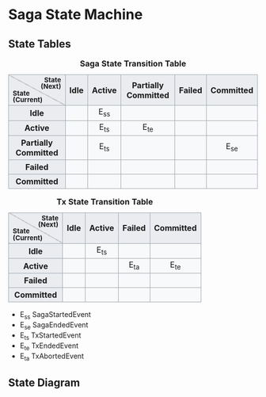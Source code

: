 # Saga State Machine

## State Tables

<table style="text-align:center;"> 
 <caption>
  <b>Saga State Transition Table</b>
 </caption> 
 <tbody>
  <tr> 
   <th style="background:linear-gradient(to top right,#eaecf0 49.5%,#aaa 49.5%,#aaa 50.5%,#eaecf0 50.5%);line-height:1;border: 1px solid #a2a9b1;">
      <div style="margin-left:2em;text-align:right;">
       <small>State<br />(Next)</small>
      </div>
      <div style="margin-right:2em;text-align:left;">
       <small>State<br />(Current)</small>
      </div> 
    </th> 
   <th style="background-color: #eaecf0;border: 1px solid #a2a9b1;">Idle</th> 
   <th style="background-color: #eaecf0;border: 1px solid #a2a9b1;">Active</th> 
   <th style="background-color: #eaecf0;border: 1px solid #a2a9b1;">Partially Committed</th> 
   <th style="background-color: #eaecf0;border: 1px solid #a2a9b1;">Failed</th>
   <th style="background-color: #eaecf0;border: 1px solid #a2a9b1;">Committed</th>    
  </tr> 
  <tr> 
   <th style="background-color: #eaecf0;border: 1px solid #a2a9b1;">Idle</th> 
   <td style="background-color: #f8f9fa;border: 1px solid #a2a9b1;"></td> 
   <td style="background-color: #f8f9fa;border: 1px solid #a2a9b1;">E<sub>ss</sub></td> 
   <td style="background-color: #f8f9fa;border: 1px solid #a2a9b1;"></td> 
   <td style="background-color: #f8f9fa;border: 1px solid #a2a9b1;"></td>
   <td style="background-color: #f8f9fa;border: 1px solid #a2a9b1;"></td> 
  </tr> 
  <tr> 
   <th style="background-color: #eaecf0;border: 1px solid #a2a9b1;">Active</th> 
   <td style="background-color: #f8f9fa;border: 1px solid #a2a9b1;"></td> 
   <td style="background-color: #f8f9fa;border: 1px solid #a2a9b1;">E<sub>ts</sub></td> 
   <td style="background-color: #f8f9fa;border: 1px solid #a2a9b1;">E<sub>te</sub></td> 
   <td style="background-color: #f8f9fa;border: 1px solid #a2a9b1;"></td>
   <td style="background-color: #f8f9fa;border: 1px solid #a2a9b1;"></td>     
  </tr> 
  <tr> 
   <th style="background-color: #eaecf0;border: 1px solid #a2a9b1;">Partially Committed</th> 
   <td style="background-color: #f8f9fa;border: 1px solid #a2a9b1;"></td> 
   <td style="background-color: #f8f9fa;border: 1px solid #a2a9b1;">E<sub>ts</sub></td> 
   <td style="background-color: #f8f9fa;border: 1px solid #a2a9b1;"></td> 
   <td style="background-color: #f8f9fa;border: 1px solid #a2a9b1;"></td>
   <td style="background-color: #f8f9fa;border: 1px solid #a2a9b1;">E<sub>se</sub></td>     
  </tr> 
  <tr> 
   <th style="background-color: #eaecf0;border: 1px solid #a2a9b1;">Failed</th> 
   <td style="background-color: #f8f9fa;border: 1px solid #a2a9b1;"></td> 
   <td style="background-color: #f8f9fa;border: 1px solid #a2a9b1;"></td> 
   <td style="background-color: #f8f9fa;border: 1px solid #a2a9b1;"></td> 
   <td style="background-color: #f8f9fa;border: 1px solid #a2a9b1;"></td>
   <td style="background-color: #f8f9fa;border: 1px solid #a2a9b1;"></td>     
  </tr>
  <tr> 
   <th style="background-color: #eaecf0;border: 1px solid #a2a9b1;">Committed</th> 
   <td style="background-color: #f8f9fa;border: 1px solid #a2a9b1;"></td> 
   <td style="background-color: #f8f9fa;border: 1px solid #a2a9b1;"></td> 
   <td style="background-color: #f8f9fa;border: 1px solid #a2a9b1;"></td> 
   <td style="background-color: #f8f9fa;border: 1px solid #a2a9b1;"></td>
   <td style="background-color: #f8f9fa;border: 1px solid #a2a9b1;"></td>     
  </tr>    
 </tbody>
</table>

<table style="text-align:center;"> 
 <caption>
  <b>Tx State Transition Table</b>
 </caption> 
 <tbody>
  <tr> 
   <th style="background:linear-gradient(to top right,#eaecf0 49.5%,#aaa 49.5%,#aaa 50.5%,#eaecf0 50.5%);line-height:1;border: 1px solid #a2a9b1;">
      <div style="margin-left:2em;text-align:right;">
       <small>State<br />(Next)</small>
      </div>
      <div style="margin-right:2em;text-align:left;">
       <small>State<br />(Current)</small>
      </div> 
    </th> 
   <th style="background-color: #eaecf0;border: 1px solid #a2a9b1;">Idle</th> 
   <th style="background-color: #eaecf0;border: 1px solid #a2a9b1;">Active</th> 
   <th style="background-color: #eaecf0;border: 1px solid #a2a9b1;">Failed</th>
   <th style="background-color: #eaecf0;border: 1px solid #a2a9b1;">Committed</th>    
  </tr> 
  <tr> 
   <th style="background-color: #eaecf0;border: 1px solid #a2a9b1;">Idle</th> 
   <td style="background-color: #f8f9fa;border: 1px solid #a2a9b1;"></td> 
   <td style="background-color: #f8f9fa;border: 1px solid #a2a9b1;">E<sub>ts</sub></td> 
   <td style="background-color: #f8f9fa;border: 1px solid #a2a9b1;"></td> 
   <td style="background-color: #f8f9fa;border: 1px solid #a2a9b1;"></td>
  </tr> 
  <tr> 
   <th style="background-color: #eaecf0;border: 1px solid #a2a9b1;">Active</th> 
   <td style="background-color: #f8f9fa;border: 1px solid #a2a9b1;"></td> 
   <td style="background-color: #f8f9fa;border: 1px solid #a2a9b1;"></td> 
   <td style="background-color: #f8f9fa;border: 1px solid #a2a9b1;">E<sub>ta</sub></td> 
   <td style="background-color: #f8f9fa;border: 1px solid #a2a9b1;">E<sub>te</sub></td>  
  </tr> 
  <tr> 
   <th style="background-color: #eaecf0;border: 1px solid #a2a9b1;">Failed</th> 
   <td style="background-color: #f8f9fa;border: 1px solid #a2a9b1;"></td> 
   <td style="background-color: #f8f9fa;border: 1px solid #a2a9b1;"></td> 
   <td style="background-color: #f8f9fa;border: 1px solid #a2a9b1;"></td> 
   <td style="background-color: #f8f9fa;border: 1px solid #a2a9b1;"></td>
  </tr>
  <tr> 
   <th style="background-color: #eaecf0;border: 1px solid #a2a9b1;">Committed</th> 
   <td style="background-color: #f8f9fa;border: 1px solid #a2a9b1;"></td> 
   <td style="background-color: #f8f9fa;border: 1px solid #a2a9b1;"></td> 
   <td style="background-color: #f8f9fa;border: 1px solid #a2a9b1;"></td> 
   <td style="background-color: #f8f9fa;border: 1px solid #a2a9b1;"></td>
  </tr>    
 </tbody>
</table>

* E<sub>ss</sub> SagaStartedEvent
* E<sub>se</sub> SagaEndedEvent
* E<sub>ts</sub> TxStartedEvent
* E<sub>te</sub> TxEndedEvent
* E<sub>ta</sub> TxAbortedEvent

## State Diagram

